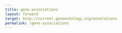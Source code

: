 ```yaml
---
title: gene-associations
layout: forward
target: http://current.geneontology.org/annotations
permalink: /gene-associations
---
```

